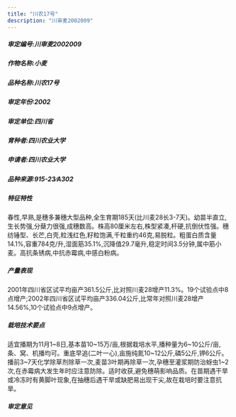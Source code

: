 ```yaml
---
title: "川农17号"
description: "川审麦2002009"
---
```

##### 审定编号:川审麦2002009

##### 作物名称:小麦

##### 品种名称:川农17号

##### 审定年份:2002

##### 审定单位:四川省

##### 育种者:四川农业大学

##### 申请者:四川农业大学

##### 品种来源:915-23∕A302

##### 特征特性
春性,早熟,是穗多兼穗大型品种,全生育期185天(比川麦28长3-7天)。幼苗半直立,生长势强,分蘖力很强,成穗数高。株高80厘米左右,株型紧凑,杆硬,抗倒伏性强。穗纺锤型、长芒,白壳,粒浅红色,籽粒饱满,千粒重约46克,易脱粒。粗蛋白质含量14.1%,容重784克/升,湿面筋35.1%,沉降值29.7毫升,稳定时间3.5分钟,属中筋小麦。高抗条锈病,中抗赤霉病,中感白粉病。

##### 产量表现
2001年四川省区试平均亩产361.5公斤,比对照川麦28增产11.3%。19个试验点中8点增产;2002年四川省区试平均亩产336.04公斤,比常年对照川麦28增产14.56%,10个试验点中9点增产。

##### 栽培技术要点
适宜播期为11月1~8日,基本苗10~15万/亩,根据栽培水平,播种量为6~10公斤/亩,条、窝、机播均可。重底早追(二叶一心),亩施纯氮10~12公斤,磷5公斤,钾6公斤。播前3~7天化学除草剂除草一次,麦苗3叶期再除草一次,孕穗至灌浆期防治蚜虫1~2次,在赤霉病大发生年时应注意防除。适时收获,避免穗萌影响品质。在苗期遇干旱或冷冻时有黄脚叶现象,在抽穗后遇干旱或缺肥易出现干尖,故在栽培时要注意抗旱。

##### 审定意见

